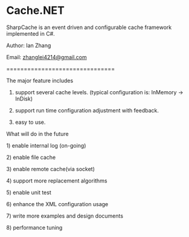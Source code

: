 Cache.NET
=========

SharpCache is an event driven and configurable cache framework implemented in C#. 

Author: Ian Zhang<p/>
Email: zhanglei4214@gmail.com<p/>

===============================<p/>

The major feature includes <p>
1) support several cache levels. (typical configuration is: InMemory -> InDisk) <p/>
2) support run time configuration adjustment with feedback.<p/>
3) easy to use.

<p/>
What will do in the future<p/>
1) enable internal log (on-going)<p/>
2) enable file cache<p/>
3) enable remote cache(via socket)<p/>
4) support more replacement algorithms<p/>
5) enable unit test<p/>
6) enhance the XML configuration usage<p/>
7) write more examples and design documents<p/>
8) performance tuning<p/>

